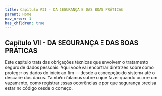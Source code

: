 ```yaml
---
title: Capítulo VII - DA SEGURANÇA E DAS BOAS PRÁTICAS
parent: Home
nav_order: 1
has_children: true
---
```


## Capítulo VII - DA SEGURANÇA E DAS BOAS PRÁTICAS

Este capítulo trata das obrigações técnicas que envolvem o tratamento seguro de dados pessoais. Aqui você vai encontrar diretrizes sobre como proteger os dados do início ao fim — desde a concepção do sistema até o descarte dos dados. Também falamos sobre o que fazer quando ocorre um vazamento, como registrar essas ocorrências e por que segurança precisa estar no código desde o começo.